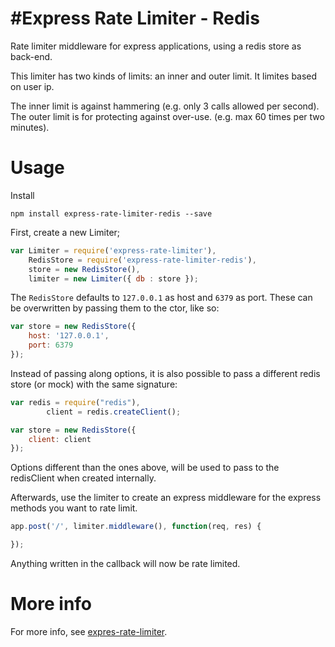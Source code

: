 #Express Rate Limiter - Redis
=============================

<!--
![npm](https://img.shields.io/npm/v/express-rate-limiter-redis.svg?style=flat-square) ![downloads](https://img.shields.io/npm/dm/express-rate-limiter-redis.svg?style=flat-square) ![license](https://img.shields.io/badge/license-Apache%202.0-brightgreen.svg?style=flat-square)
-->

Rate limiter middleware for express applications, using a redis store as back-end.

This limiter has two kinds of limits: an inner and outer limit. It limites based on user ip.

The inner limit is against hammering (e.g. only 3 calls allowed per second). The outer limit is for protecting against over-use. (e.g. max 60 times per two minutes).

# Usage

Install

```
npm install express-rate-limiter-redis --save
```

First, create a new Limiter;

```javascript
var Limiter = require('express-rate-limiter'),
    RedisStore = require('express-rate-limiter-redis'),
    store = new RedisStore(),
    limiter = new Limiter({ db : store });
```

The `RedisStore` defaults to `127.0.0.1` as host and `6379` as port. These can be overwritten by passing them to the ctor, like so:

```javascript
var store = new RedisStore({
    host: '127.0.0.1',
    port: 6379
});
```

Instead of passing along options, it is also possible to pass a different redis store (or mock) with the same signature:

```javascript
var redis = require("redis"),
        client = redis.createClient();

var store = new RedisStore({
    client: client
});
```

Options different than the ones above, will be used to pass to the redisClient when created internally.

Afterwards, use the limiter to create an express middleware for the express methods you want to rate limit.

```javascript
app.post('/', limiter.middleware(), function(req, res) {   

});
```

Anything written in the callback will now be rate limited.


# More info
For more info, see [expres-rate-limiter](https://github.com/StevenThuriot/express-rate-limiter).